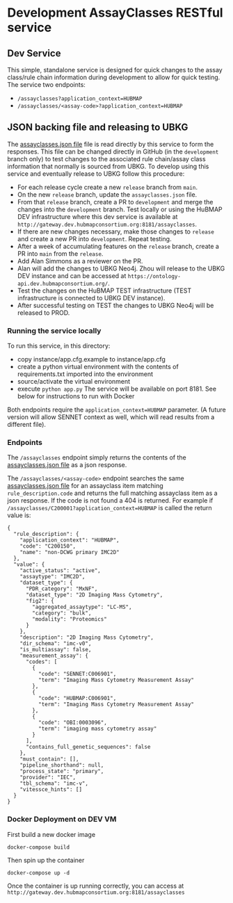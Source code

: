 # Development AssayClasses RESTful service

## Dev Service
This simple, standalone service is designed for quick changes to the assay class/rule chain information during development to allow for quick testing. The service two endpoints:
  - `/assayclasses?application_context=HUBMAP`
  - `/assayclasses/<assay-code>?application_context=HUBMAP`

## JSON backing file and releasing to UBKG
The [assayclasses.json file](https://github.com/x-atlas-consortia/dev-assay-class-api/blob/development/assayclasses.json) file is read directly by this service to form the responses. This file can be changed directly in GitHub (in the `development` branch only) to test changes to the associated rule chain/assay class information that normally is sourced from UBKG. To develop using this service and eventually release to UBKG follow this procedure:
- For each release cycle create a new `release` branch from `main`.
- On the new `release` branch, update the `assayclasses.json` file.
- From that `release` branch, create a PR to `development` and merge the changes into the `development` branch. Test locally or using the HuBMAP DEV infrastructure where this dev service is available at  `http://gateway.dev.hubmapconsortium.org:8181/assayclasses`.
- If there are new changes necessary, make those changes to `release` and create a new PR into `development`. Repeat testing.
- After a week of accumulating features on the `release` branch, create a PR into `main` from the `release`.
- Add Alan Simmons as a reviewer on the PR.
- Alan will add the changes to UBKG Neo4j. Zhou will release to the UBKG DEV instance and can be accessed at `https://ontology-api.dev.hubmapconsortium.org/`.
- Test the changes on the HuBMAP TEST infrastructure (TEST infrastructure is connected to UBKG DEV instance).
- After successful testing on TEST the changes to UBKG Neo4j will be released to PROD.


### Running the service locally
To run this service, in this directory:
  - copy instance/app.cfg.example to instance/app.cfg
  - create a python virtual environment with the contents of requirements.txt imported into the environment
  - source/activate the virtual environment
  - execute `python app.py`
The service will be available on port 8181.
See below for instructions to run with Docker


Both endpoints require the `application_context=HUBMAP` parameter.  (A future version will allow SENNET context as well, which will read results from a different file).

### Endpoints
The `/assayclasses` endpoint simply returns the contents of the [assayclasses.json file](https://github.com/x-atlas-consortia/dev-assay-class-api/blob/development/assayclasses.json) as a json response.

The `/assayclasses/<assay-code>` endpoint searches the same [assayclasses.json file](https://github.com/x-atlas-consortia/dev-assay-class-api/blob/development/assayclasses.json) for an assayclass item matching `rule_description.code` and returns the full matching assayclass item as a json response.  If the code is not found a 404 is returned. For example if `/assayclasses/C200001?application_context=HUBMAP` is called the return value is:

```
{
  "rule_description": {
    "application_context": "HUBMAP",
    "code": "C200150",
    "name": "non-DCWG primary IMC2D"
  },
  "value": {
    "active_status": "active",
    "assaytype": "IMC2D",
    "dataset_type": {
      "PDR_category": "MxNF",
      "dataset_type": "2D Imaging Mass Cytometry",
      "fig2": {
        "aggregated_assaytype": "LC-MS",
        "category": "bulk",
        "modality": "Proteomics"
      }
    },
    "description": "2D Imaging Mass Cytometry",
    "dir_schema": "imc-v0",
    "is_multiassay": false,
    "measurement_assay": {
      "codes": [
        {
          "code": "SENNET:C006901",
          "term": "Imaging Mass Cytometry Measurement Assay"
        },
        {
          "code": "HUBMAP:C006901",
          "term": "Imaging Mass Cytometry Measurement Assay"
        },
        {
          "code": "OBI:0003096",
          "term": "imaging mass cytometry assay"
        }
      ],
      "contains_full_genetic_sequences": false
    },
    "must_contain": [],
    "pipeline_shorthand": null,
    "process_state": "primary",
    "provider": "IEC",
    "tbl_schema": "imc-v",
    "vitessce_hints": []
  }
}
```

### Docker Deployment on DEV VM

First build a new docker image
```
docker-compose build
```

Then spin up the container
```
docker-compose up -d
```

Once the container is up running correctly, you can access at `http://gateway.dev.hubmapconsortium.org:8181/assayclasses`
